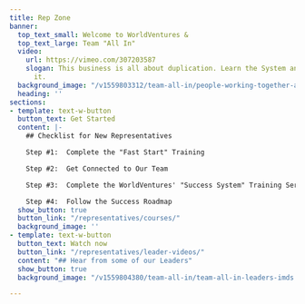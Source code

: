 ```yaml
---
title: Rep Zone
banner:
  top_text_small: Welcome to WorldVentures &
  top_text_large: Team "All In"
  video:
    url: https://vimeo.com/307203587
    slogan: This business is all about duplication. Learn the System and duplicate
      it.
  background_image: "/v1559803312/team-all-in/people-working-together-at-a-table.jpg"
  heading: ''
sections:
- template: text-w-button
  button_text: Get Started
  content: |-
    ## Checklist for New Representatives

    Step #1:  Complete the "Fast Start" Training

    Step #2:  Get Connected to Our Team

    Step #3:  Complete the WorldVentures' "Success System" Training Series

    Step #4:  Follow the Success Roadmap
  show_button: true
  button_link: "/representatives/courses/"
  background_image: ''
- template: text-w-button
  button_text: Watch now
  button_link: "/representatives/leader-videos/"
  content: "## Hear from some of our Leaders"
  show_button: true
  background_image: "/v1559804380/team-all-in/team-all-in-leaders-imds.jpg"

---
```

